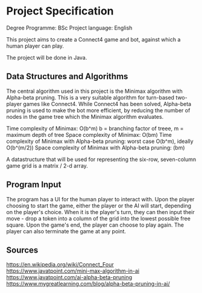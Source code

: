 # Project Specification

Degree Programme: BSc
Project language: English

This project aims to create a Connect4 game and bot, against which a human player can play.

The project will be done in Java.

## Data Structures and Algorithms

The central algorithm used in this project is the Minimax algorithm with Alpha-beta pruning. This is a very suitable algorithm for turn-based two-player games like Connect4. While Connect4 has been solved, Alpha-beta pruning is used to make the bot more efficient, by reducing the number of nodes in the game tree which the Minimax algorithm evaluates.

Time complexity of Minimax: O(b^m) b = branching factor of treee, m = maximum depth of tree
Space complexity of Minimax: O(bm)
Time complexity of Minimax with Alpha-beta pruning: worst case O(b^m), ideally O(b^(m/2))
Space complexity of Minimax with Alpha-beta pruning: (bm)

A datastructure that will be used for representing the six-row, seven-column game grid is a matrix / 2-d array.

## Program Input
The program has a UI for the human player to interact with. Upon the player choosing to start the game, either the player or the AI will start, depending on the player's choice. When it is the player's turn, they can then input their move - drop a token into a column of the grid into the lowest possible free square. Upon the game's end, the player can choose to play again. The player can also terminate the game at any point.


## Sources
https://en.wikipedia.org/wiki/Connect_Four 
https://www.javatpoint.com/mini-max-algorithm-in-ai
https://www.javatpoint.com/ai-alpha-beta-pruning
https://www.mygreatlearning.com/blog/alpha-beta-pruning-in-ai/

